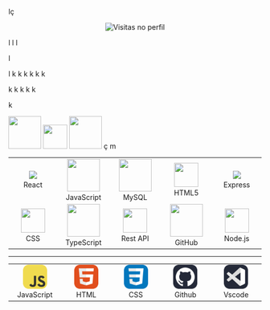 lç
<p align="center">
  <img src="https://komarev.com/ghpvc/?username=RecaiHD&style=flat-square&color=blue" alt="Visitas no perfil"/>
</p>

l
l
l


l

l
k
k
k
k
k
k

k
k
k
k
k

k


 
 
 <img src="https://techstack-generator.vercel.app/js-icon.svg" width="65" height="65"/>
 <img src="https://skillicons.dev/icons?i=nodejs" width="48" height="48"/>
 <img src="https://techstack-generator.vercel.app/github-icon.svg" width="65" height="65"/>
ç
m
<div align="center">
  <table>
    <tr>
      <td align="center" width="96">
        <img src="https://techstack-generator.vercel.app/react-icon.svg" height="40"/><br>React
      </td>
      <td align="center" width="96">
        <img src="https://techstack-generator.vercel.app/js-icon.svg" width="65" height="65"/><br>JavaScript
      </td>
      <td align="center" width="96">
        <img src="https://techstack-generator.vercel.app/mysql-icon.svg" width="65" height="65"/><br>MySQL
      </td>
      <td align="center" width="96">
        <img src="https://skillicons.dev/icons?i=html" width="48" height="48"/><br>HTML5
      </td>
      <td align="center" width="96">
        <img src="https://skillicons.dev/icons?i=express" height="40"/><br>Express
      </td>
    </tr>
    <tr>
      <td align="center" width="96">
        <img src="https://skillicons.dev/icons?i=css" width="48" height="48"/><br>CSS
      </td>
      <td align="center" width="96">
        <img src="https://techstack-generator.vercel.app/ts-icon.svg" width="65" height="65"/><br>TypeScript
      </td>
      <td align="center" width="96">
        <img src="https://techstack-generator.vercel.app/restapi-icon.svg" width="48" height="48"/><br>Rest API
      </td>
      <td align="center" width="96">
        <img src="https://techstack-generator.vercel.app/github-icon.svg" width="65" height="65"/><br>GitHub
      </td>
      <td align="center" width="96">
        <img src="https://skillicons.dev/icons?i=nodejs" width="48" height="48"/><br>Node.js
      </td>
    </tr>
  </table>
</div>

---

<div align="center">
  <table>
    <tr>
      <td align="center" width="96">
        <img src="https://github.com/tandpfun/skill-icons/raw/main/icons/JavaScript.svg" width="48" height="48" alt="JavaScript" />
        <br>JavaScript
      </td>
      <td align="center" width="96">
        <img src="https://github.com/tandpfun/skill-icons/raw/main/icons/HTML.svg" width="48" height="48" alt="HTML" />
        <br>HTML
      </td>
      <td align="center" width="96">
        <img src="https://github.com/tandpfun/skill-icons/raw/main/icons/CSS.svg" width="48" height="48" alt="CSS" />
        <br>CSS
      </td>
      <td align="center" width="96">
        <img src="https://github.com/tandpfun/skill-icons/raw/main/icons/Github-Dark.svg" width="48" height="48" alt="Github" />
        <br>Github
      </td>
      <td align="center" width="96">
        <img src="https://github.com/tandpfun/skill-icons/raw/main/icons/VSCode-Dark.svg" width="48" height="48" alt="Vscode" />
        <br>Vscode
      </td>
    </tr>
  </table>
</div>

